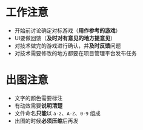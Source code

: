 # 工作注意

* 开始前讨论确定对标游戏（**用作参考的游戏**）  
* UI要做回馈（**及时对有意见的地方提意见**）  
* 对技术做完的游戏进行确认，并**及时反馈**问题  
* 对技术需要修改的地方都要在项目管理平台发布任务  

# 出图注意  
* 文字的颜色需要标注  
* 有动效需要**说明清楚**  
* 文件命名**只能**以 `a-z`、`A-Z`、`0-9` 组成  
* 出图的时候**必须压缩**后再发  